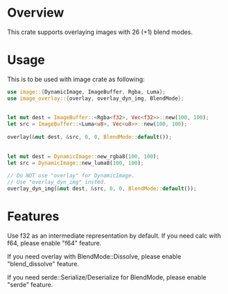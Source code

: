# Overview
This crate supports overlaying images with 26 (+1) blend modes.  

# Usage
This is to be used with image crate as following:
```rust
use image::{DynamicImage, ImageBuffer, Rgba, Luma};
use image_overlay::{overlay, overlay_dyn_img, BlendMode};
 
 
let mut dest = ImageBuffer::<Rgba<f32>, Vec<f32>>::new(100, 100);
let src = ImageBuffer::<Luma<u8>, Vec<u8>>::new(100, 100);
 
overlay(&mut dest, &src, 0, 0, BlendMode::default());
 
 
let mut dest = DynamicImage::new_rgba8(100, 100);
let src = DynamicImage::new_luma8(100, 100);
 
// Do NOT use "overlay" for DynamicImage. 
// Use "overlay_dyn_img" insted.  
overlay_dyn_img(&mut dest, &src, 0, 0, BlendMode::default());
```

# Features
Use f32 as an intermediate representation by default.
If you need calc with f64, please enable "f64" feature.

If you need overlay with BlendMode::Dissolve, please enable "blend_dissolve" feature.

If you need serde::Serialize/Deserialize for BlendMode, please enable "serde" feature.